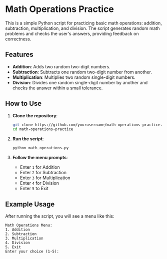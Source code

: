 # Math Operations Practice

This is a simple Python script for practicing basic math operations: addition, subtraction, multiplication, and division. The script generates random math problems and checks the user's answers, providing feedback on correctness.

## Features

- **Addition**: Adds two random two-digit numbers.
- **Subtraction**: Subtracts one random two-digit number from another.
- **Multiplication**: Multiplies two random single-digit numbers.
- **Division**: Divides one random single-digit number by another and checks the answer within a small tolerance.

## How to Use

1. **Clone the repository**:
    ```bash
    git clone https://github.com/yourusername/math-operations-practice.git
    cd math-operations-practice
    ```

2. **Run the script**:
    ```bash
    python math_operations.py
    ```

3. **Follow the menu prompts**:
    - Enter `1` for Addition
    - Enter `2` for Subtraction
    - Enter `3` for Multiplication
    - Enter `4` for Division
    - Enter `5` to Exit

## Example Usage

After running the script, you will see a menu like this:

```plaintext
Math Operations Menu:
1. Addition
2. Subtraction
3. Multiplication
4. Division
5. Exit
Enter your choice (1-5):

